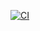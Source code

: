 [![CI](https://github.com/bhos-qa/lab-2-EsmiraFarziyeva2004/actions/workflows/ci.yml/badge.svg?branch=feature%2Flab2&event=pull_request)](https://github.com/bhos-qa/lab-2-EsmiraFarziyeva2004/actions/workflows/ci.yml)
